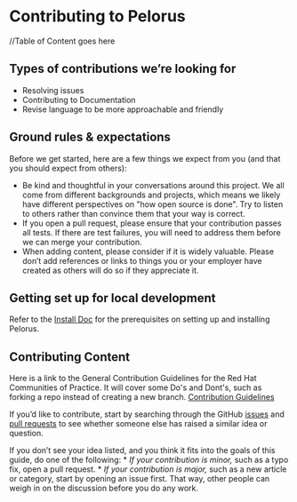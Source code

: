 # Contributing to Pelorus

//Table of Content goes here

## Types of contributions we’re looking for
* Resolving issues
* Contributing to Documentation
* Revise language to be more approachable and friendly

## Ground rules & expectations

Before we get started, here are a few things we expect from you (and
that you should expect from others):

* Be kind and thoughtful in your conversations around this project. We
all come from different backgrounds and projects, which means we likely
have different perspectives on "how open source is done". Try to
listen to others rather than convince them that your way is correct.
* If you open a pull request, please ensure that your contribution
passes all tests. If there are test failures, you will need to address
them before we can merge your contribution.
* When adding content, please consider if it is widely valuable. Please
don’t add references or links to things you or your employer have
created as others will do so if they appreciate it.

## Getting set up for local development

Refer to the [Install Doc](./docs/Install.md) for the prerequisites on setting up and installing Pelorus.

    
## Contributing Content

Here is a link to the General Contribution Guidelines for the Red Hat Communities of Practice. It will cover some Do's and Dont's, such as forking a repo instead of creating a new branch.
[Contribution Guidelines](https://redhat-cop.github.io/contrib/)

If you’d like to contribute, start by searching through the GitHub
[issues](https://github.com/redhat-cop/pelorus/issues) and
[pull requests](https://github.com/redhat-cop/pelorus/pulls) to see
whether someone else has raised a similar idea or question.

If you don’t see your idea listed, and you think it fits into the goals
of this guide, do one of the following: * *If your contribution is
minor,* such as a typo fix, open a pull request. * *If your contribution
is major,* such as a new article or category, start by opening an issue
first. That way, other people can weigh in on the discussion before you
do any work.

